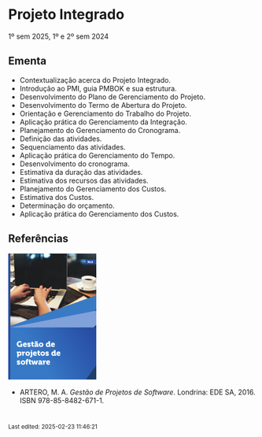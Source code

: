# Projeto Integrado

1º sem 2025, 1º e 2º sem 2024

## Ementa

- Contextualização acerca do Projeto Integrado. 
- Introdução ao PMI, guia PMBOK e sua estrutura. 
- Desenvolvimento do Plano de Gerenciamento do Projeto. 
- Desenvolvimento do Termo de Abertura do Projeto. 
- Orientação e Gerenciamento do Trabalho do Projeto. 
- Aplicação prática do Gerenciamento da Integração. 
- Planejamento do Gerenciamento do Cronograma. 
- Definição das atividades. 
- Sequenciamento das atividades. 
- Aplicação prática do Gerenciamento do Tempo. 
- Desenvolvimento do cronograma. 
- Estimativa da duração das atividades. 
- Estimativa dos recursos das atividades. 
- Planejamento do Gerenciamento dos Custos. 
- Estimativa dos Custos. 
- Determinação do orçamento. 
- Aplicação prática do Gerenciamento dos Custos.

## Referências

![](img/artero.png)

- ARTERO, M. A. *Gestão de Projetos de Software*. Londrina: EDE SA, 2016. ISBN 978-85-8482-671-1.


<br><sub>Last edited: 2025-02-23 11:46:21</sub>
